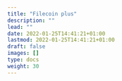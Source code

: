 ```yaml
---
title: "Filecoin plus"
description: ""
lead: ""
date: 2022-01-25T14:41:21+01:00
lastmod: 2022-01-25T14:41:21+01:00
draft: false
images: []
type: docs
weight: 30
---
```

